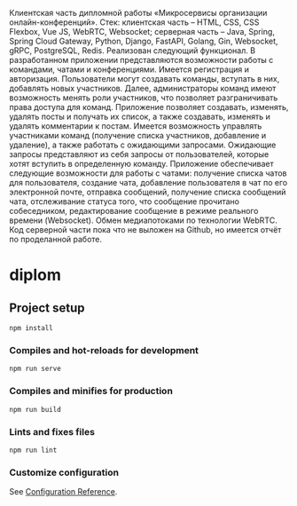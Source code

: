 Клиентская часть дипломной работы «Микросервисы организации онлайн-конференций». Стек: клиентская часть – HTML, CSS, CSS Flexbox, Vue JS, WebRTC, Websocket; серверная часть – Java, Spring, Spring Cloud Gateway, Python, Django, FastAPI, Golang, Gin, Websocket, gRPC, PostgreSQL, Redis. Реализован следующий функционал. В разработанном приложении представляются возможности работы с командами, чатами и конференциями. Имеется регистрация и авторизация. Пользователи могут создавать команды, вступать в них, добавлять новых участников. Далее, администраторы команд имеют возможность менять роли участников, что позволяет разграничивать права доступа для команд. Приложение позволяет создавать, изменять, удалять посты и получать их список, а также создавать, изменять и удалять комментарии к постам. Имеется возможность управлять участниками команд (получение списка участников, добавление и удаление), а также работать с ожидающими запросами. Ожидающие запросы представляют из себя запросы от пользователей, которые хотят вступить в определенную команду. Приложение обеспечивает следующие возможности для работы с чатами: получение списка чатов для пользователя, создание чата, добавление пользователя в чат по его электронной почте, отправка сообщений, получение списка сообщений чата, отслеживание статуса того, что сообщение прочитано собеседником, редактирование сообщение в режиме реального времени (Websocket). Обмен медиапотоками по технологии WebRTC. 
Код серверной части пока что не выложен на Github, но имеется отчёт по проделанной работе.

# diplom

## Project setup
```
npm install
```

### Compiles and hot-reloads for development
```
npm run serve
```

### Compiles and minifies for production
```
npm run build
```

### Lints and fixes files
```
npm run lint
```

### Customize configuration
See [Configuration Reference](https://cli.vuejs.org/config/).
